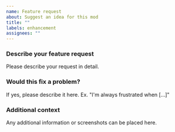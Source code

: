 ```yaml
---
name: Feature request
about: Suggest an idea for this mod
title: ""
labels: enhancement
assignees: ""
---
```


### Describe your feature request
Please describe your request in detail.

### Would this fix a problem?
If yes, please describe it here. Ex. "I'm always frustrated when [...]"

### Additional context
Any additional information or screenshots can be placed here.

